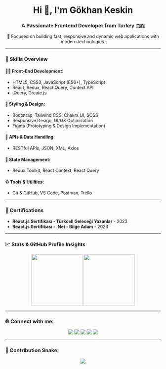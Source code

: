 <h1 align="center">Hi 👋, I'm Gökhan Keskin</h1>
<h3 align="center">A Passionate Frontend Developer from Turkey 🇹🇷</h3>

<p align="center">
  🚀 Focused on building fast, responsive and dynamic web applications with modern technologies.
</p>

---

### 💼 Skills Overview

#### 👩‍💻 Front-End Development:
- HTML5, CSS3, JavaScript (ES6+), TypeScript
- React, Redux, React Query, Context API
- jQuery, Create.js

#### 🎨 Styling & Design:
- Bootstrap, Tailwind CSS, Chakra UI, SCSS
- Responsive Design, UI/UX Optimization
- Figma (Prototyping & Design Implementation)

#### 🔗 APIs & Data Handling:
- RESTful APIs, JSON, XML, Axios

#### 🧠 State Management:
- Redux Toolkit, React Context, React Query

#### ⚙️ Tools & Utilities:
- Git & GitHub, VS Code, Postman, Trello

---

### 📜 **Certifications**
- **React.js Sertifikası - Türkcell Geleceği Yazanlar** - 2023
- **React.js Sertifikası - .Net - Bilge Adam** - 2023

---

### 📈 Stats & GitHub Profile Insights

<p align="center">
  <img src="https://github-readme-stats.vercel.app/api?username=Gokhan841&show_icons=true&theme=radical" height="165">
  <img src="https://github-readme-stats.vercel.app/api/top-langs/?username=Gokhan841&layout=compact&theme=radical" height="165">
</p>

---

### 🌐 Connect with me:

<p align="center">
  <a href="mailto:gokhankeskin93@hotmail.com"><img src="https://img.shields.io/badge/Outlook-0078D4?style=for-the-badge&logo=microsoft-outlook&logoColor=white"/></a>
  <a href="https://github.com/Gokhan841"><img src="https://img.shields.io/badge/GitHub-100000?style=for-the-badge&logo=github&logoColor=white"/></a>
  <a href="https://www.linkedin.com/in/g%C3%B6khan-keskin-7b054115a/"><img src="https://img.shields.io/badge/LinkedIn-0A66C2?style=for-the-badge&logo=linkedin&logoColor=white"/></a>
  <a href="https://gokhaniscoding.medium.com/"><img src="https://img.shields.io/badge/Medium-12100E?style=for-the-badge&logo=medium&logoColor=white"/></a>
  <a href="https://instagram.com/gnknbey"><img src="https://img.shields.io/badge/Instagram-E4405F?style=for-the-badge&logo=instagram&logoColor=white"/></a>
</p>

---

### 🐍 Contribution Snake:

<p align="center">
  <img src="https://github.com/Gokhan841/Gokhan841/blob/output/github-contribution-grid-snake.svg" />
</p>
